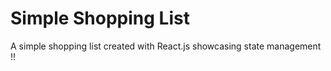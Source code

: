 # Simple Shopping List

A simple shopping list created with React.js showcasing state management !!
